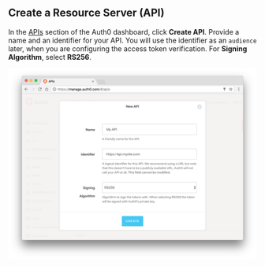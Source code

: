 ## Create a Resource Server (API)

In the [APIs](${manage_url}/#/apis) section of the Auth0 dashboard, click **Create API**. Provide a name and an identifier for your API. You will use the identifier as an `audience` later, when you are configuring the access token verification. For **Signing Algorithm**, select **RS256**.

![Create API](/media/articles/api-auth/create-api.png)